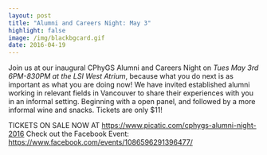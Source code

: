```yaml
---
layout: post
title: "Alumni and Careers Night: May 3"
highlight: false
image: /img/blackbgcard.gif
date: 2016-04-19
---
```


Join us at our inaugural CPhyGS Alumni and Careers Night on *Tues May 3rd 6PM-830PM at the LSI West Atrium*, because what you do next is as important as what you are doing now! We have invited established alumni working in relevant fields in Vancouver to share their experiences with you in an informal setting. Beginning with a open panel, and followed by a more informal wine and snacks. Tickets are only $11!

TICKETS ON SALE NOW AT https://www.picatic.com/cphygs-alumni-night-2016
Check out the Facebook Event: https://www.facebook.com/events/1086596291396477/
